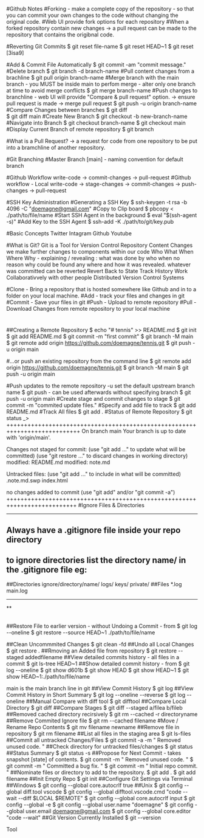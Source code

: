 #Github Notes
#Forking - make a complete copy of the repository - so that you can commit your own changes to the code without changing the original code.
#Web UI provide fork options for each repository
#When a forked repository contain new changes -> a pull request can be made to the repository that contains the origibnal code.

#Reverting Git Commits
$ git reset file-name
$ git reset HEAD~1
$ git reset [3isa9]

#Add & Commit File Automatically
 $ git commit -am "commit message." 
#Delete branch
 $ git branch -d branch-name
#Pull content changes from a brachline
 $ git pull origin branch-name
#Merge branch with the main branch - you MUST be inside main to perfom merge - alter only one branch at time to avoid merge conflicts
 $ git merge branch-name
#Push changes to branchline - web UI will provide "Compare & pull request" option. -> ensure pull request is made -> merge pull request 
 $ git push -u origin branch-name 
#Compare Changes between branches
 $ git diff 	
 $ git diff main
#Create New Branch
 $ git checkout -b new-branch-name
 #Navigate into Branch
 $ git checkout branch-name
 $ git checkout main
#Display Current Branch of remote repository
 $ git bramch

#What is a Pull Request? -> a request for code from one repository to be put into a bramchline of another repository.

#Git Branching
#Master Branch [main] - naming convention for default branch

#Github Workflow 
	write-code -> commit-changes -> pull-request
#Github workflow - Local
	write-code -> stage-changes -> commit-changes -> push-changes -> pull-request

#SSH Key Administration
#Generating a SSH Key
 $ ssh-keygen -t rsa -b 4096 -C "doemagne@gmail.com"
#Copy to Clip board
 $ pbcopy < ./path/to/file/name
#Start SSH Agent in the background
 $ eval "$(ssh-agent -s)"
#Add Key to the SSH Agent
 $ ssh-add -K ./path/to/git/key.pub


#Basic Concepts
Twitter
Intagram
Github
Youtube

#What is Git?
Git is a Tool for Version Control
	Repository
		Content Changes
		we make further changes to components within our code
			Who What When Where Why - 
			explaining / revealing : 
				what was done by 
					who 
						when no reason 
							why could be found any 
								where and 
									how it was revealed.
		whatever was committed can be reverted
	Revert Back to State
	Track History
	Work Collaborativvely with other people
	Distributed Version Control Systems

	
#Clone - Bring a repository that is hosted somewhere like Github and in to a folder on your local machine.
#Add - track your files and changes in git
#Commit - Save your files in git
#Push - Upload to remote repository
#Pull - Download Changes from remote repository to your local machine
#

##Creating a Remote Repository
 $ echo "# tennis" >> README.md
 $ git init
 $ git add README.md
 $ git commit -m "first commit"
 $ git branch -M main
 $ git remote add origin https://github.com/doemagne/tennis.git
 $ git push -u origin main

#…or push an existing repository from the command line
 $ git remote add origin https://github.com/doemagne/tennis.git
 $ git branch -M main
 $ git push -u origin main

#Push updates to the remote repository -u set the default upstream branch name $ git push - can be used afterwards without specifying branch 
 $ git push -u origin main
#Create stage and commit changes to stage
 $ git commit -m "commited update files."
#Specify and add file to track
 $ git add README.md
#Track All files
 $ git add .
#Status of Remote Repository
 $ git status 
_>
+++++++++++++++++++++++++++++++++++++++++++++++++++++++++++++++++++++++++++
On branch main
Your branch is up to date with 'origin/main'.

Changes not staged for commit:
  (use "git add <file>..." to update what will be committed)
  (use "git restore <file>..." to discard changes in working directory)
	modified:   README.md
	modified:   note.md

Untracked files:
  (use "git add <file>..." to include in what will be committed)
	.note.md.swp
	index.html

no changes added to commit (use "git add" and/or "git commit -a")
++++++++++++++++++++++++++++++++++++++++++++++++++++++++++++++++++++++++++
#Ignore Files & Directories
___

## Always have a .gitignore file inside your repo directory
## to ignore directories list the directory name/ in the .gitignore file eg:
##Directories
ignore/directory/name/
logs/
keys/
private/
##Files
*.log
main.log


___
**
##
##Restore File to earlier version - without Undoing a Commit - from $ git log --oneline
 $ git restore --source HEAD~1 ./path/to/file/name

##Clean Uncommmited Changes
 $ git clean -fd
##Undo all Local Changes
 $ git restore .
##Rmoving an Added file from repository
 $ git restore --staged addedfilename
##View detailed commits history - all files in a commit
 $ git ls-tree HEAD~1
##Show detailed commit history - from $ git log --oneline
 $ git show d601b
 $ git show HEAD
 $ git show HEAD~1
 $ git show HEAD~1:./path/to/file/name

main is the main branch line in git
##View Commit History
 $ git log
##View Commit History in Short Summary
 $ git log --oneline --reverse
 $ git log --oneline
##Manual Compare with diff tool
 $ git difftool 
##Compare Local Directory
 $ git diff 
##Compare Stages
 $ git diff --staged a/filea b/fileb
##Removed cached directory recirsively
 $ git rm --cached -r directoryname
##Remove Commited Ignore file
 $ git rm --cached filename
#Move / Rename Repo Contents
 $ git mv filename newname
##Remove file in repository
 $ git rm filename
##List all files in the staging area
 $ git ls-files
##Commit all untracked Changes/Files
 $ git commit -a -m " Removed unused code. "
##Check directory for untracked files/changes
 $ git status
##Status Summary
 $ git status -s
##Propose for Next Commit - takes snapshot [state] of contents.
 $ git commit -m " Removed unused code. "
 $ git commit -m " Committed a bug fix. "
 $ git commit -m " Initial repo commit. "
##Nominate files or directory to add to the repository.
 $ git add .
 $ git add filename
##Init Empty Repo
 $ git init
##Configure Git Settings via Terminal
##Windows
 $ git config --global core.autocrlf true 
##Unix
 $ git config --global diff.tool vscode
 $ git config --global difftool.vscode.cmd "code --wait --diff $LOCAL $REMOTE"
 $ git config --global core.autocrlf input
 $ git config --global -e
 $ git config --global user.name "doemagne"
 $ git config --global user.email doemagne@gmail.com
 $ git config --global core.editor "code --wait"
##Git Version Currently Installed
 $ git --version

Tool

